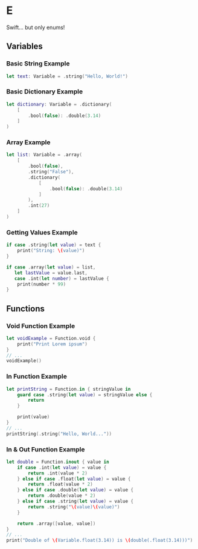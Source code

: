 # E

Swift... but only enums!

## Variables

### Basic String Example

```swift
let text: Variable = .string("Hello, World!")
```

### Basic Dictionary Example

```swift
let dictionary: Variable = .dictionary(
	[
		.bool(false): .double(3.14)
	]
)
```

### Array Example

```swift
let list: Variable = .array(
	[
		.bool(false),
		.string("False"),
		.dictionary(
			[
				.bool(false): .double(3.14)
			]
		),
		.int(27)
	]
)
```

### Getting Values Example

```swift
if case .string(let value) = text {
	print("String: \(value)")
}

if case .array(let value) = list,
   let lastValue = value.last,
   case .int(let number) = lastValue {
	print(number * 99)
}
```

## Functions

### Void Function Example

```swift
let voidExample = Function.void {
	print("Print Lorem ipsum")
}
// ...
voidExample()
```

### In Function Example

```swift
let printString = Function.in { stringValue in
	guard case .string(let value) = stringValue else {
		return
	}

	print(value)
}
// ...
printString(.string("Hello, World..."))
```

### In & Out Function Example

```swift
let double = Function.inout { value in
	if case .int(let value) = value {
		return .int(value * 2)
	} else if case .float(let value) = value {
		return .float(value * 2)
	} else if case .double(let value) = value {
		return .double(value * 2)
	} else if case .string(let value) = value {
		return .string("\(value)\(value)")
	}

	return .array([value, value])
}
// ...
print("Double of \(Variable.float(3.14)) is \(double(.float(3.14)))")
```
